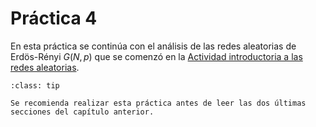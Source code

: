 # Práctica 4

En esta práctica se continúa con el análisis de las redes aleatorias de Erdös-Rényi $G(N,p)$ que se comenzó en la [Actividad introductoria a las redes aleatorias](../redes_aleatorias/actividad_introductoria_redes_aleatorias).


```{admonition} Recomendación
:class: tip

Se recomienda realizar esta práctica antes de leer las dos últimas secciones del capítulo anterior.
```